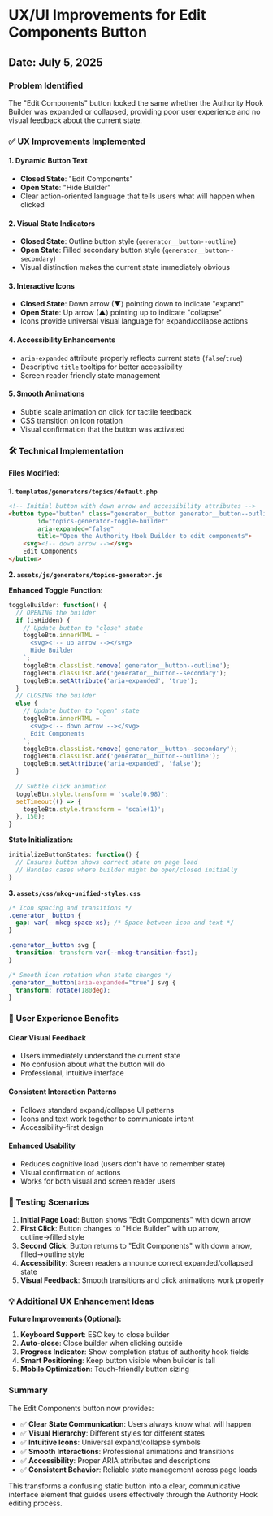# UX/UI Improvements for Edit Components Button

## Date: July 5, 2025

### Problem Identified
The "Edit Components" button looked the same whether the Authority Hook Builder was expanded or collapsed, providing poor user experience and no visual feedback about the current state.

### ✅ UX Improvements Implemented

#### 1. **Dynamic Button Text**
- **Closed State**: "Edit Components" 
- **Open State**: "Hide Builder"
- Clear action-oriented language that tells users what will happen when clicked

#### 2. **Visual State Indicators**
- **Closed State**: Outline button style (`generator__button--outline`)
- **Open State**: Filled secondary button style (`generator__button--secondary`)
- Visual distinction makes the current state immediately obvious

#### 3. **Interactive Icons**
- **Closed State**: Down arrow (▼) pointing down to indicate "expand"
- **Open State**: Up arrow (▲) pointing up to indicate "collapse"
- Icons provide universal visual language for expand/collapse actions

#### 4. **Accessibility Enhancements**
- `aria-expanded` attribute properly reflects current state (`false`/`true`)
- Descriptive `title` tooltips for better accessibility
- Screen reader friendly state management

#### 5. **Smooth Animations**
- Subtle scale animation on click for tactile feedback
- CSS transition on icon rotation
- Visual confirmation that the button was activated

### 🛠️ Technical Implementation

#### Files Modified:

**1. `templates/generators/topics/default.php`**
```html
<!-- Initial button with down arrow and accessibility attributes -->
<button type="button" class="generator__button generator__button--outline" 
        id="topics-generator-toggle-builder" 
        aria-expanded="false" 
        title="Open the Authority Hook Builder to edit components">
    <svg><!-- down arrow --></svg>
    Edit Components
</button>
```

**2. `assets/js/generators/topics-generator.js`**

**Enhanced Toggle Function:**
```javascript
toggleBuilder: function() {
  // OPENING the builder
  if (isHidden) {
    // Update button to "close" state
    toggleBtn.innerHTML = `
      <svg><!-- up arrow --></svg>
      Hide Builder
    `;
    toggleBtn.classList.remove('generator__button--outline');
    toggleBtn.classList.add('generator__button--secondary');
    toggleBtn.setAttribute('aria-expanded', 'true');
  } 
  // CLOSING the builder
  else {
    // Update button to "open" state  
    toggleBtn.innerHTML = `
      <svg><!-- down arrow --></svg>
      Edit Components
    `;
    toggleBtn.classList.remove('generator__button--secondary');
    toggleBtn.classList.add('generator__button--outline');
    toggleBtn.setAttribute('aria-expanded', 'false');
  }
  
  // Subtle click animation
  toggleBtn.style.transform = 'scale(0.98)';
  setTimeout(() => {
    toggleBtn.style.transform = 'scale(1)';
  }, 150);
}
```

**State Initialization:**
```javascript
initializeButtonStates: function() {
  // Ensures button shows correct state on page load
  // Handles cases where builder might be open/closed initially
}
```

**3. `assets/css/mkcg-unified-styles.css`**
```css
/* Icon spacing and transitions */
.generator__button {
  gap: var(--mkcg-space-xs); /* Space between icon and text */
}

.generator__button svg {
  transition: transform var(--mkcg-transition-fast);
}

/* Smooth icon rotation when state changes */
.generator__button[aria-expanded="true"] svg {
  transform: rotate(180deg);
}
```

### 🎯 User Experience Benefits

#### **Clear Visual Feedback**
- Users immediately understand the current state
- No confusion about what the button will do
- Professional, intuitive interface

#### **Consistent Interaction Patterns**
- Follows standard expand/collapse UI patterns
- Icons and text work together to communicate intent
- Accessibility-first design

#### **Enhanced Usability**
- Reduces cognitive load (users don't have to remember state)
- Visual confirmation of actions
- Works for both visual and screen reader users

### 🧪 Testing Scenarios

1. **Initial Page Load**: Button shows "Edit Components" with down arrow
2. **First Click**: Button changes to "Hide Builder" with up arrow, outline→filled style
3. **Second Click**: Button returns to "Edit Components" with down arrow, filled→outline style
4. **Accessibility**: Screen readers announce correct expanded/collapsed state
5. **Visual Feedback**: Smooth transitions and click animations work properly

### 💡 Additional UX Enhancement Ideas

**Future Improvements (Optional):**
1. **Keyboard Support**: ESC key to close builder
2. **Auto-close**: Close builder when clicking outside
3. **Progress Indicator**: Show completion status of authority hook fields
4. **Smart Positioning**: Keep button visible when builder is tall
5. **Mobile Optimization**: Touch-friendly button sizing

### Summary

The Edit Components button now provides:
- ✅ **Clear State Communication**: Users always know what will happen
- ✅ **Visual Hierarchy**: Different styles for different states  
- ✅ **Intuitive Icons**: Universal expand/collapse symbols
- ✅ **Smooth Interactions**: Professional animations and transitions
- ✅ **Accessibility**: Proper ARIA attributes and descriptions
- ✅ **Consistent Behavior**: Reliable state management across page loads

This transforms a confusing static button into a clear, communicative interface element that guides users effectively through the Authority Hook editing process.
